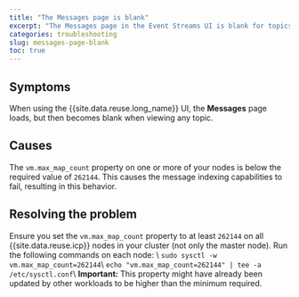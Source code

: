 ```yaml
---
title: "The Messages page is blank"
excerpt: "The Messages page in the Event Streams UI is blank for topics."
categories: troubleshooting
slug: messages-page-blank
toc: true
---
```


## Symptoms

When using the {{site.data.reuse.long_name}} UI, the **Messages** page loads, but then becomes blank when viewing any topic.

## Causes

The `vm.max_map_count` property on one or more of your nodes is below the required value of `262144`. This causes the message indexing capabilities to fail, resulting in this behavior.

## Resolving the problem

Ensure you set the `vm.max_map_count` property to at least `262144` on all {{site.data.reuse.icp}} nodes in your cluster (not only the master node). Run the following commands on each node: \\
    `sudo sysctl -w vm.max_map_count=262144`\\
    `echo "vm.max_map_count=262144" | tee -a /etc/sysctl.conf`\\
**Important:** This property might have already been updated by other workloads to be higher than the minimum required.

